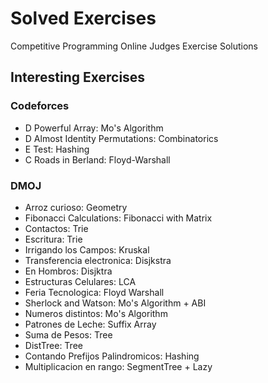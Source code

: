 # Solved Exercises
Competitive Programming Online Judges Exercise Solutions


## Interesting Exercises

### Codeforces

- D Powerful Array: Mo's Algorithm
- D Almost Identity Permutations: Combinatorics
- E Test: Hashing
- C Roads in Berland: Floyd-Warshall

### DMOJ

- Arroz curioso: Geometry
- Fibonacci Calculations: Fibonacci with Matrix
- Contactos: Trie
- Escritura: Trie
- Irrigando los Campos: Kruskal
- Transferencia electronica: Disjkstra
- En Hombros: Disjktra
- Estructuras Celulares: LCA
- Feria Tecnologica: Floyd Warshall
- Sherlock and Watson: Mo's Algorithm + ABI
- Numeros distintos: Mo's Algorithm
- Patrones de Leche: Suffix Array
- Suma de Pesos: Tree
- DistTree: Tree
- Contando Prefijos Palindromicos: Hashing
- Multiplicacion en rango: SegmentTree + Lazy
